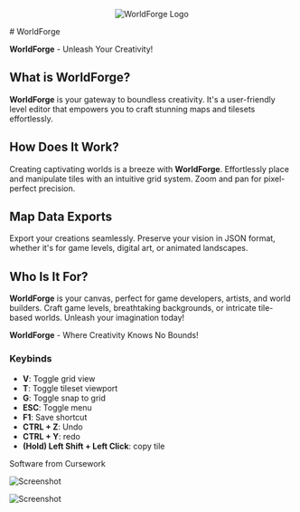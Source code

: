 <p align="center">
  <img src="https://github.com/setoyuma/WorldForge/assets/118138305/50908819-fe2a-440b-a8ec-451bbe030329" alt="WorldForge Logo">
</p>
# WorldForge

**WorldForge** - Unleash Your Creativity!

## What is WorldForge?

**WorldForge** is your gateway to boundless creativity. It's a user-friendly level editor that empowers you to craft stunning maps and tilesets effortlessly.

## How Does It Work?

Creating captivating worlds is a breeze with **WorldForge**. Effortlessly place and manipulate tiles with an intuitive grid system. Zoom and pan for pixel-perfect precision.

## Map Data Exports

Export your creations seamlessly. Preserve your vision in JSON format, whether it's for game levels, digital art, or animated landscapes.

## Who Is It For?

**WorldForge** is your canvas, perfect for game developers, artists, and world builders. Craft game levels, breathtaking backgrounds, or intricate tile-based worlds. Unleash your imagination today!

**WorldForge** - Where Creativity Knows No Bounds!

### Keybinds

- **V**: Toggle grid view
- **T**: Toggle tileset viewport
- **G**: Toggle snap to grid
- **ESC**: Toggle menu
- **F1**: Save shortcut
- **CTRL + Z**: Undo
- **CTRL + Y**: redo
- **(Hold) Left Shift + Left Click**: copy tile

Software from Cursework

<p>
  <img src="https://github.com/setoyuma/WorldForge/assets/118138305/f976249a-032e-46b8-8147-a548c722a960" alt="Screenshot">
</p>

<p>
  <img src="https://github.com/setoyuma/WorldForge/assets/118138305/228a9a16-0a26-482b-be7b-a10a6df61d68" alt="Screenshot">
</p>
